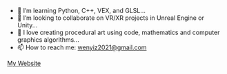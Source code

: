 - 🌱 I’m learning Python, C++, VEX, and GLSL...
- 👯 I’m looking to collaborate on VR/XR projects in Unreal Engine or Unity...
- 💜 I love creating procedural art using code, mathematics and computer graphics algorithms...
- 📫 How to reach me: wenyiz2021@gmail.com

[My Website](https://www.wenyizhang.com/)

<!--
**wzhang1998/wzhang1998** is a ✨ _special_ ✨ repository because its `README.md` (this file) appears on your GitHub profile.

Here are some ideas to get you started:

- 🔭 I’m currently working on ...
- 🌱 I’m currently learning ...
- 👯 I’m looking to collaborate on ...
- 🤔 I’m looking for help with ...
- 💬 Ask me about ...
- 📫 How to reach me: ...
- 😄 Pronouns: ...
- ⚡ Fun fact: ...
-->
